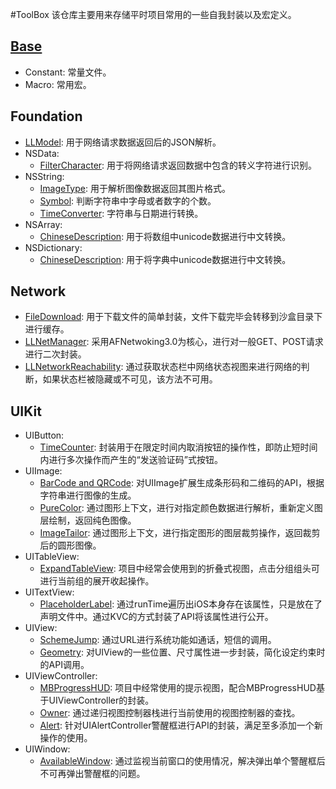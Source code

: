 #ToolBox
该仓库主要用来存储平时项目常用的一些自我封装以及宏定义。

## [Base](/Base)
- Constant: 常量文件。  
- Macro: 常用宏。

## Foundation
- [LLModel](/Foundation/LLModel): 用于网络请求数据返回后的JSON解析。    
- NSData:
	- [FilterCharacter](/Foundation/NSData/FilterCharacter): 用于将网络请求返回数据中包含的转义字符进行识别。
- NSString:
	- [ImageType](/Foundation/NSString/ImageType): 用于解析图像数据返回其图片格式。
    - [Symbol](/Foundation/NSString/Symbol): 判断字符串中字母或者数字的个数。
    - [TimeConverter](/Foundation/NSString/TimeConverter): 字符串与日期进行转换。
- NSArray:
	- [ChineseDescription](/Foundation/NSArray/ChineseDescription): 用于将数组中unicode数据进行中文转换。
- NSDictionary:
	- [ChineseDescription](/Foundation/NSDictionary/ChineseDescription): 用于将字典中unicode数据进行中文转换。

## Network
- [FileDownload](/Network/FileDownload): 用于下载文件的简单封装，文件下载完毕会转移到沙盒目录下进行缓存。
- [LLNetManager](/Network/LLNetManager): 采用AFNetwoking3.0为核心，进行对一般GET、POST请求进行二次封装。
- [LLNetworkReachability](/Network/LLNetworkReachability): 通过获取状态栏中网络状态视图来进行网络的判断，如果状态栏被隐藏或不可见，该方法不可用。

## UIKit
- UIButton:
	- [TimeCounter](/UIKit/UIButton/TimeCounter): 封装用于在限定时间内取消按钮的操作性，即防止短时间内进行多次操作而产生的“发送验证码”式按钮。
- UIImage:
	- [BarCode and QRCode](/UIKit/UIImage/Bar%20and%20QRCode): 对UIImage扩展生成条形码和二维码的API，根据字符串进行图像的生成。
	- [PureColor](/UIKit/UIImage/PureColor): 通过图形上下文，进行对指定颜色数据进行解析，重新定义图层绘制，返回纯色图像。
	- [ImageTailor](/UIKit/UIImage/ImageTailor): 通过图形上下文，进行指定图形的图层裁剪操作，返回裁剪后的圆形图像。
- UITableView:
	- [ExpandTableView](/UIKit/UITableView/ExpandTableView): 项目中经常会使用到的折叠式视图，点击分组组头可进行当前组的展开收起操作。
- UITextView:
	- [PlaceholderLabel](/UIKit/UITextView/PlaceholderLabel): 通过runTime遍历出iOS本身存在该属性，只是放在了声明文件中。通过KVC的方式封装了API将该属性进行公开。
- UIView:
	- [SchemeJump](/UIKit/UIView/SchemeJump): 通过URL进行系统功能如通话，短信的调用。
	- [Geometry](/UIKit/UIView/Geometry): 对UIView的一些位置、尺寸属性进一步封装，简化设定约束时的API调用。
- UIViewController:
	- [MBProgressHUD](/UIKit/UIViewController/MBProgressHUD): 项目中经常使用的提示视图，配合MBProgressHUD基于UIViewController的封装。
	- [Owner](/UIKit/UIViewController/Owner): 通过递归视图控制器栈进行当前使用的视图控制器的查找。
	- [Alert](/UIKit/UIViewController/Alert): 针对UIAlertController警醒框进行API的封装，满足至多添加一个新操作的使用。
- UIWindow:
	- [AvailableWindow](/UIKit/UIWindow): 通过监视当前窗口的使用情况，解决弹出单个警醒框后不可再弹出警醒框的问题。
